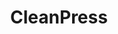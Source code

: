 ---
title: CleanPress
slug: clean-press
github_link: http://github.com/macjasp/cleanpress
demo_preview: http://macjasp.github.io/
demo_screenshot: 
description: An Elegant, clean, white theme forked from the OctoPress Slash Theme
---